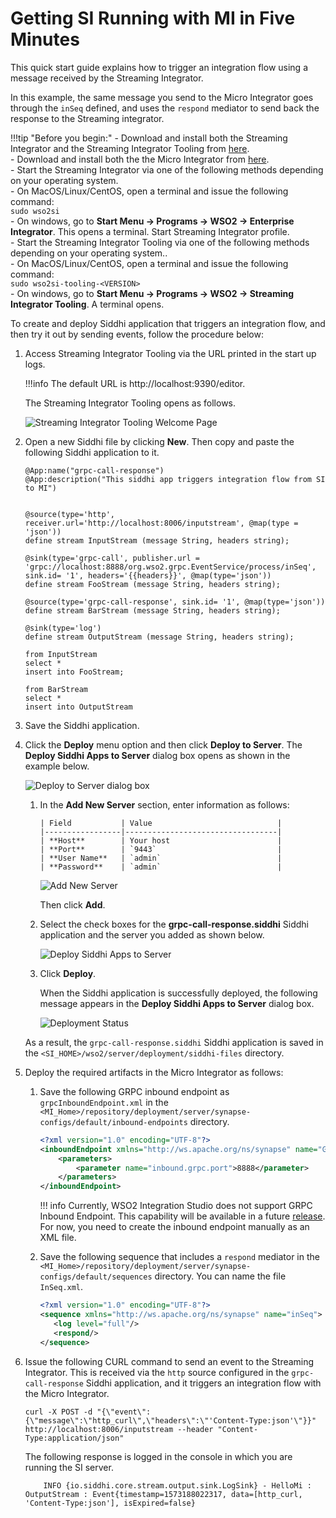 # Getting SI Running with MI in Five Minutes

This quick start guide explains how to trigger an integration flow using a message received by the Streaming Integrator.

In this example, the same message you send to the Micro Integrator goes through the `inSeq` defined, and uses the `respond` mediator to send back the response to the Streaming integrator.

!!!tip "Before you begin:"
    - Download and install both the Streaming Integrator and the Streaming Integrator Tooling from [here](Link).<br/>
    - Download and install both the the Micro Integrator from [here](Link).<br/>
    - Start the Streaming Integrator via one of the following methods depending on your operating system.<br/>
        - On MacOS/Linux/CentOS, open a terminal and issue the following command:<br/>
            `sudo wso2si`<br/>
        - On windows, go to **Start Menu -> Programs -> WSO2 -> Enterprise Integrator**. This opens a terminal. Start Streaming Integrator profile.<br/>
    - Start the Streaming Integrator Tooling via one of the following methods depending on your operating system..<br/>
        - On MacOS/Linux/CentOS, open a terminal and issue the following command:<br/>
            `sudo wso2si-tooling-<VERSION>`<br/>
        - On windows, go to **Start Menu -> Programs -> WSO2 -> Streaming Integrator Tooling**. A terminal opens.

To create and deploy Siddhi application that triggers an integration flow, and then try it out by sending events, follow the procedure below:

1. Access Streaming Integrator Tooling via the URL printed in the start up logs.

    !!!info
        The default URL is http://localhost:9390/editor.

    The Streaming Integrator Tooling opens as follows.

    ![Streaming Integrator Tooling Welcome Page](../images/getting-si-run-with-mi/Welcome-Page.png)

2. Open a new Siddhi file by clicking **New**. Then copy and paste the following Siddhi application to it.

    ```
    @App:name("grpc-call-response")
    @App:description("This siddhi app triggers integration flow from SI to MI")


    @source(type='http', receiver.url='http://localhost:8006/inputstream', @map(type = 'json'))
    define stream InputStream (message String, headers string);

    @sink(type='grpc-call', publisher.url = 'grpc://localhost:8888/org.wso2.grpc.EventService/process/inSeq', sink.id= '1', headers='{{headers}}', @map(type='json'))
    define stream FooStream (message String, headers string);

    @source(type='grpc-call-response', sink.id= '1', @map(type='json'))
    define stream BarStream (message String, headers string);

    @sink(type='log')
    define stream OutputStream (message String, headers string);

    from InputStream
    select *
    insert into FooStream;

    from BarStream
    select *
    insert into OutputStream
    ```

3. Save the Siddhi application.

4. Click the **Deploy** menu option and then click **Deploy to Server**. The **Deploy Siddhi Apps to Server** dialog box opens as shown in the example below.

    ![Deploy to Server dialog box](../images/getting-si-run-with-mi/deploy-to-server-dialog-box.png)

    1. In the **Add New Server** section, enter information as follows:

           | Field           | Value                            |
           |-----------------|----------------------------------|
           | **Host**        | Your host                        |
           | **Port**        | `9443`                           |
           | **User Name**   | `admin`                          |
           | **Password**    | `admin`                          |

        ![Add New Server](../images/getting-si-run-with-mi/add-new-server.png)

        Then click **Add**.

    2. Select the check boxes for the **grpc-call-response.siddhi** Siddhi application and the server you added as shown below.

        ![Deploy Siddhi Apps to Server](../images/getting-si-run-with-mi/select-siddhi-app-and-server.png)

    3. Click **Deploy**.

        When the Siddhi application is successfully deployed, the following message appears in the **Deploy Siddhi Apps to Server** dialog box.

        ![Deployment Status](../images/getting-si-run-with-mi/siddhi-application-deployment-status.png)

    As a result, the `grpc-call-response.siddhi` Siddhi application is saved in the `<SI_HOME>/wso2/server/deployment/siddhi-files` directory.

5. Deploy the required artifacts in the Micro Integrator as follows:

    1. Save the following GRPC inbound endpoint  as `grpcInboundEndpoint.xml` in the `<MI_Home>/repository/deployment/server/synapse-configs/default/inbound-endpoints` directory.

        ```xml
        <?xml version="1.0" encoding="UTF-8"?>
        <inboundEndpoint xmlns="http://ws.apache.org/ns/synapse" name="GrpcInboundEndpoint" sequence="inSeq" onError="fault" protocol="grpc" suspend="false">
            <parameters>
                <parameter name="inbound.grpc.port">8888</parameter>
            </parameters>
        </inboundEndpoint>
        ```
       
        !!! info
            Currently, WSO2 Integration Studio does not support GRPC Inbound Endpoint. This capability will be available in a future [release](https://github.com/wso2/devstudio-tooling-ei/issues/1238). 
            For now, you need to create the inbound endpoint manually as an XML file.

    2. Save the following sequence that includes a `respond` mediator in the `<MI_Home>/repository/deployment/server/synapse-configs/default/sequences` directory. You can name the file `InSeq.xml`.

        ```xml
        <?xml version="1.0" encoding="UTF-8"?>
        <sequence xmlns="http://ws.apache.org/ns/synapse" name="inSeq">
           <log level="full"/>
           <respond/>
        </sequence>
        ```


6. Issue the following CURL command to send an event to the Streaming Integrator. This is received via the `http` source configured in the `grpc-call-response` Siddhi application, and it triggers an integration flow with the Micro Integrator.

    `curl -X POST -d "{\"event\":{\"message\":\"http_curl\",\"headers\":\"'Content-Type:json'\"}}" http://localhost:8006/inputstream --header "Content-Type:application/json"`

    The following response is logged in the console in which you are running the SI server.

    ```
        INFO {io.siddhi.core.stream.output.sink.LogSink} - HelloMi : OutputStream : Event{timestamp=1573188022317, data=[http_curl, 'Content-Type:json'], isExpired=false}
    ```